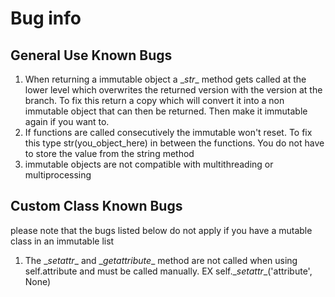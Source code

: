 # Bug info
General Use Known Bugs
------------------
1. When returning a immutable object a \__str__ method gets called at the lower level which overwrites the returned version with the version at the branch. To fix this return a copy which will convert it into a non immutable object that can then be returned. Then make it immutable again if you want to.
2. If functions are called consecutively the immutable won't reset. To fix this type str(you_object_here) in between the functions. You do not have to store the value from the string method
3. immutable objects are not compatible with multithreading or multiprocessing

Custom Class Known Bugs
-----------
please note that the bugs listed below do not apply if you have a mutable class in an immutable list
1. The \__setattr__ and \__getattribute__ method are not called when using self.attribute and must be called manually. EX self.\__setattr__('attribute', None)
